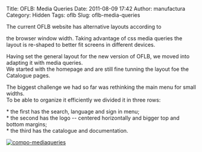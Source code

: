 Title: OFLB: Media Queries
Date: 2011-08-09 17:42
Author: manufactura
Category: Hidden
Tags: oflb
Slug: oflb-media-queries

<!--:en-->The current OFLB website has alternative layouts according to
the browser window width. Taking advantage of css media queries the
layout is re-shaped to better fit screens in different devices.

Having set the general layout for the new version of OFLB, we moved into
adapting it with media queries.  
We started with the homepage and are still fine tunning the layout foe
the Catalogue pages.

The biggest challenge we had so far was rethinking the main menu for
small widths.  
To be able to organize it efficiently we divided it in three rows:

\* the first has the search, language and sign in menu;  
\* the second has the logo -- centered horizontally and bigger top and
bottom margins;  
\* the third has the catalogue and documentation.

[![](http://blog.manufacturaindependente.org/wp-content/uploads/2011/08/compo-mediaqueries-1024x382.png "compo-mediaqueries")](http://blog.manufacturaindependente.org/wp-content/uploads/2011/08/compo-mediaqueries.png)<!--:-->

